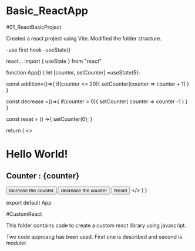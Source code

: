 # Basic_ReactApp

#01_ReactBasicProject

Created a react project using Vite.
Modified the folder structure.

-use first hook -useState()

react...
import { useState } from "react"

function App() {
let [counter, setCounter] =useState(5);

const addition=()=>{
  if(counter <= 20){
setCounter(counter => counter + 1)
}
}

const decrease =()=>{
  if(counter > 0){
    setCounter( counter => counter -1 )
  }
}

const reset = () =>{
  setCounter(0);
} 


  return (
    <>
      <h1>Hello World!</h1>
      <h2>Counter : {counter}</h2>
      <button onClick={addition}>Increase the counter</button>
      <button onClick={decrease}>decrease the counter</button>
      <button onClick={reset}>Reset</button>
    </>
  )
}

export default App





#CustomReact

This folder contains code to create a custom react library using javascript.

Two code approacg has been used. First one is described and second is moduler.


